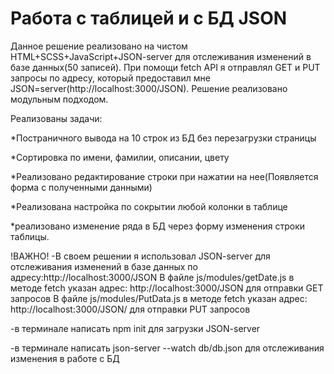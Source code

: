 # Работа с таблицей и с БД JSON

Данное решение реализовано на чистом HTML+SCSS+JavaScript+JSON-server для отслеживания изменений в базе данных(50 записей). При помощи fetch API я 
отправлял GET и PUT запросы по адресу, который предоставил мне JSON=server(http://localhost:3000/JSON). Решение
реализовано модульным подходом. 

Реализованы задачи:

*Постраничного вывода на 10 строк из БД без перезагрузки страницы 

*Сортировка по имени, фамилии, описании, цвету 

*Реализовано редактирование строки при нажатии на нее(Появляется форма с полученными данными)

*Реализована настройка по сокрытии любой колонки в таблице

*реализовано изменение ряда в БД через форму изменения строки таблицы.


!ВАЖНО! 
-В своем решении я использовал JSON-server для отслеживания изменений в базе данных по адресу:http://localhost:3000/JSON
В файле js/modules/getDate.js в методе fetch указан адрес: http://localhost:3000/JSON   для отправки GET запросов
В файле js/modules/PutData.js в методе fetch указан адрес: http://localhost:3000/JSON/  для отправки PUT запросов

-в терминале написать npm init для загрузки JSON-server

-в терминале написать json-server --watch db/db.json для отслеживания изменения в работе с БД
